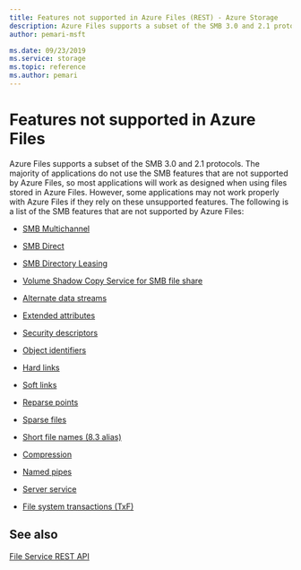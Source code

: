 ```yaml
---
title: Features not supported in Azure Files (REST) - Azure Storage
description: Azure Files supports a subset of the SMB 3.0 and 2.1 protocols. The majority of applications do not use the SMB features that are not supported by Azure Files, so most applications will work as designed when using files stored in Azure Files. However, some applications may not work properly with Azure Files if they rely on these unsupported features. 
author: pemari-msft

ms.date: 09/23/2019
ms.service: storage
ms.topic: reference
ms.author: pemari
---
```


# Features not supported in Azure Files

Azure Files supports a subset of the SMB 3.0 and 2.1 protocols. The majority of applications do not use the SMB features that are not supported by Azure Files, so most applications will work as designed when using files stored in Azure Files. However, some applications may not work properly with Azure Files if they rely on these unsupported features. The following is a list of the SMB features that are not supported by Azure Files:  
  
- [SMB Multichannel](http://blogs.technet.com/b/josebda/archive/2012/05/13/the-basics-of-smb-multichannel-a-feature-of-windows-server-2012-and-smb-3-0.aspx) 
  
- [SMB Direct](https://technet.microsoft.com/en-us/library/jj134210.aspx)  
  
- [SMB Directory Leasing](https://technet.microsoft.com/en-us/library/hh831795.aspx)  
  
- [Volume Shadow Copy Service for SMB file share](http://blogs.technet.com/b/clausjor/archive/2012/06/14/vss-for-smb-file-shares.aspx)  
  
- [Alternate data streams](http://msdn.microsoft.com/library/windows/desktop/aa364404\(v=vs.85\).aspx)  
  
- [Extended attributes](http://en.wikipedia.org/wiki/Extended_file_attributes)  
  
- [Security descriptors](http://msdn.microsoft.com/library/windows/hardware/ff556612\(v=vs.85\).aspx)  
  
- [Object identifiers](http://msdn.microsoft.com/library/windows/desktop/aa363997\(v=vs.85\).aspx)  
  
- [Hard links](http://msdn.microsoft.com/library/windows/desktop/aa365006\(v=vs.85\).aspx)  
  
- [Soft links](http://msdn.microsoft.com/library/windows/desktop/aa363878\(v=vs.85\).aspx)  
  
- [Reparse points](http://msdn.microsoft.com/library/windows/desktop/aa365503\(v=vs.85\).aspx)  
  
- [Sparse files](http://msdn.microsoft.com/library/windows/desktop/aa365564\(v=vs.85\).aspx)  
  
- [Short file names (8.3 alias)](http://support.microsoft.com/kb/142982)  
  
- [Compression](http://msdn.microsoft.com/library/windows/desktop/aa364592\(v=vs.85\).aspx)  
  
- [Named pipes](http://msdn.microsoft.com/library/windows/desktop/aa365590\(v=vs.85\).aspx)  
  
- [Server service](http://technet.microsoft.com/library/cc958790.aspx)  
  
- [File system transactions (TxF)](http://msdn.microsoft.com/magazine/cc163388.aspx)  
  
## See also

 [File Service REST API](File-Service-REST-API.md)

